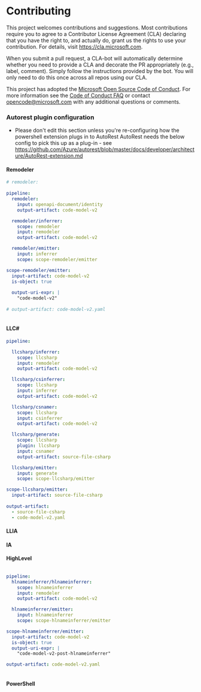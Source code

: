 
# Contributing

This project welcomes contributions and suggestions.  Most contributions require you to agree to a
Contributor License Agreement (CLA) declaring that you have the right to, and actually do, grant us
the rights to use your contribution. For details, visit https://cla.microsoft.com.

When you submit a pull request, a CLA-bot will automatically determine whether you need to provide
a CLA and decorate the PR appropriately (e.g., label, comment). Simply follow the instructions
provided by the bot. You will only need to do this once across all repos using our CLA.

This project has adopted the [Microsoft Open Source Code of Conduct](https://opensource.microsoft.com/codeofconduct/).
For more information see the [Code of Conduct FAQ](https://opensource.microsoft.com/codeofconduct/faq/) or
contact [opencode@microsoft.com](mailto:opencode@microsoft.com) with any additional questions or comments.


### Autorest plugin configuration
- Please don't edit this section unless you're re-configuring how the powershell extension plugs in to AutoRest
AutoRest needs the below config to pick this up as a plug-in - see https://github.com/Azure/autorest/blob/master/docs/developer/architecture/AutoRest-extension.md


#### Remodeler

``` yaml 
# remodeler:
    
pipeline: 
  remodeler:
    input: openapi-document/identity
    output-artifact: code-model-v2

  remodeler/inferrer:
    scope: remodeler
    input: remodeler
    output-artifact: code-model-v2

  remodeler/emitter:
    input: inferrer
    scope: scope-remodeler/emitter

scope-remodeler/emitter:
  input-artifact: code-model-v2
  is-object: true
  
  output-uri-expr: | 
    "code-model-v2"
  
# output-artifact: code-model-v2.yaml
  

```



#### LLC#

``` yaml $(llcsharp)
pipeline:

  llcsharp/inferrer:
    scope: llcsharp
    input: remodeler
    output-artifact: code-model-v2

  llcsharp/csinferrer:
    scope: llcsharp
    input: inferrer
    output-artifact: code-model-v2

  llcsharp/csnamer:
    scope: llcsharp
    input: csinferrer
    output-artifact: code-model-v2

  llcsharp/generate:
    scope: llcsharp
    plugin: llcsharp
    input: csnamer
    output-artifact: source-file-csharp

  llcsharp/emitter:
    input: generate
    scope: scope-llcsharp/emitter

scope-llcsharp/emitter:
  input-artifact: source-file-csharp
  
output-artifact: 
  - source-file-csharp
  - code-model-v2.yaml

```

#### LLIA

#### IA

#### HighLevel


``` yaml

pipeline:
  hlnameinferrer/hlnameinferrer:
    scope: hlnameinferrer
    input: remodeler
    output-artifact: code-model-v2

  hlnameinferrer/emitter:
    input: hlnameinferrer
    scope: scope-hlnameinferrer/emitter

scope-hlnameinferrer/emitter:
  input-artifact: code-model-v2
  is-object: true
  output-uri-expr: |
    "code-model-v2-post-hlnameinferrer"

output-artifact: code-model-v2.yaml
  

```

#### PowerShell